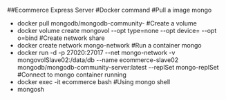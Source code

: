 ##Ecommerce Express Server
#Docker command
#Pull a image mongo
- docker pull mongodb/mongodb-community-
#Create a volume
- docker volume create mongovol --opt type=none --opt device=<path-to-folder> --opt o=bind
#Create network share
- docker create network mongo-network
#Run a container mongo
- docker run -d -p 27020:27017 --net mongo-network -v mongovolSlave02:/data/db --name ecommerce-slave02 mongodb/mongodb-community-server:latest --replSet mongo-replSet
#Connect to mongo container running
- docker exec -it ecommerce bash 
#Using mongo shell
- mongosh
